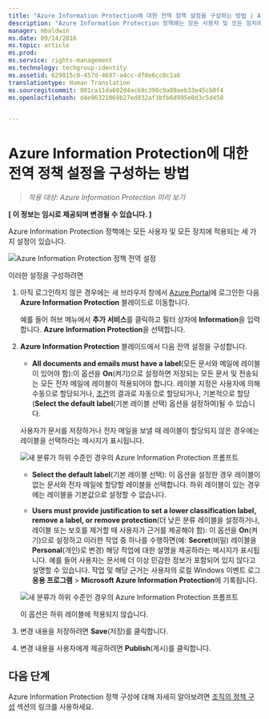 ```yaml
---
title: "Azure Information Protection에 대한 전역 정책 설정을 구성하는 방법 | Azure Information Protection"
description: "Azure Information Protection 정책에는 모든 사용자 및 모든 장치에 적용되는 세 가지 설정이 있습니다."
manager: mbaldwin
ms.date: 09/14/2016
ms.topic: article
ms.prod: 
ms.service: rights-management
ms.technology: techgroup-identity
ms.assetid: 629815c0-457d-4697-a4cc-df0e6cc0c1a6
translationtype: Human Translation
ms.sourcegitcommit: 801ca11da602d4acb9c398c9a89aeb33e45cb0f4
ms.openlocfilehash: d4e96321069b27ed832af3bfb6d995e0d3c5d450


---
```


# Azure Information Protection에 대한 전역 정책 설정을 구성하는 방법

>*적용 대상: Azure Information Protection 미리 보기*

**[ 이 정보는 임시로 제공되며 변경될 수 있습니다. ]**

Azure Information Protection 정책에는 모든 사용자 및 모든 장치에 적용되는 세 가지 설정이 있습니다.

![Azure Information Protection 정책 전역 설정](../media/info-protect-policy-settings.png)


이러한 설정을 구성하려면

1. 아직 로그인하지 않은 경우에는 새 브라우저 창에서 [Azure Portal](https://portal.azure.com)에 로그인한 다음 **Azure Information Protection** 블레이드로 이동합니다. 
    
    예를 들어 허브 메뉴에서 **추가 서비스**를 클릭하고 필터 상자에 **Information**을 입력합니다. **Azure Information Protection**을 선택합니다.

2. **Azure Information Protection** 블레이드에서 다음 전역 설정을 구성합니다.

    - **All documents and emails must have a label**(모든 문서와 메일에 레이블이 있어야 함):이 옵션을 **On**(켜기)으로 설정하면 저장되는 모든 문서 및 전송되는 모든 전자 메일에 레이블이 적용되어야 합니다. 레이블 지정은 사용자에 의해 수동으로 할당되거나, [조건](configure-policy-classification.md)의 결과로 자동으로 할당되거나, 기본적으로 할당(**Select the default label**(기본 레이블 선택) 옵션을 설정하여)될 수 있습니다. 

    사용자가 문서를 저장하거나 전자 메일을 보낼 때 레이블이 할당되지 않은 경우에는 레이블을 선택하라는 메시지가 표시됩니다.

    ![새 분류가 하위 수준인 경우의 Azure Information Protection 프롬프트](../media/info-protect-enforce-label.png)

    - **Select the default label**(기본 레이블 선택): 이 옵션을 설정한 경우 레이블이 없는 문서와 전자 메일에 할당할 레이블을 선택합니다. 하위 레이블이 있는 경우에는 레이블을 기본값으로 설정할 수 없습니다. 

    - **Users must provide justification to set a lower classification label, remove a label, or remove protection**(더 낮은 분류 레이블을 설정하거나, 레이블 또는 보호를 제거할 때 사용자가 근거를 제공해야 함): 이 옵션을 **On**(켜기)으로 설정하고 이러한 작업 중 하나를 수행하면(예: **Secret**(비밀) 레이블을 **Personal**(개인)로 변경) 해당 작업에 대한 설명을 제공하라는 메시지가 표시됩니다. 예를 들어 사용자는 문서에 더 이상 민감한 정보가 포함되어 있지 않다고 설명할 수 있습니다. 작업 및 해당 근거는 사용자의 로컬 Windows 이벤트 로그 **응용 프로그램** > **Microsoft Azure Information Protection**에 기록됩니다.  

    ![새 분류가 하위 수준인 경우의 Azure Information Protection 프롬프트](../media/info-protect-lower-justification.png)

    이 옵션은 하위 레이블에 적용되지 않습니다.

3. 변경 내용을 저장하려면 **Save**(저장)를 클릭합니다.

4. 변경 내용을 사용자에게 제공하려면 **Publish**(게시)를 클릭합니다.

## 다음 단계

Azure Information Protection 정책 구성에 대해 자세히 알아보려면 [조직의 정책 구성](configure-policy.md#configuring-your-organization-s-policy) 섹션의 링크를 사용하세요.  












<!--HONumber=Sep16_HO3-->


